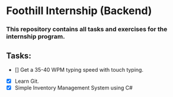 # Foothill Internship (Backend)

### This repository contains all tasks and exercises for the internship program.

## Tasks:
- [] Get a 35-40 WPM typing speed with touch typing.
- [x] Learn Git.
- [x] Simple Inventory Management System using C#
